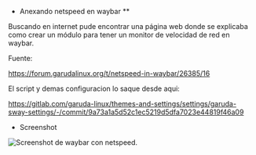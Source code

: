 * Anexando netspeed en waybar **

Buscando en internet pude encontrar una página web donde se explicaba como crear un módulo para tener un monitor de velocidad de red en waybar. 

Fuente:

https://forum.garudalinux.org/t/netspeed-in-waybar/26385/16

El script y demas configuracion lo saque desde aqui:

https://gitlab.com/garuda-linux/themes-and-settings/settings/garuda-sway-settings/-/commit/9a73a1a5d52c1ec5219d5dfa7023e44819f46a09

* Screenshot

<image src="waybar/assets/netspeed_on_waybar.png" alt="Screenshot de waybar con netspeed.">

